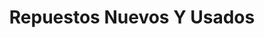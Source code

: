 ---
title: "Repuestos Nuevos Y Usados"
url: /santa-ana/repuestos-nuevos-y-usados/
shop: Autowerkstatt
---